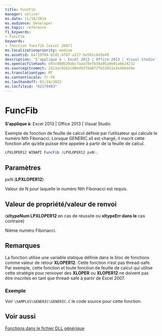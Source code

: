 ```yaml
---
title: FuncFib
manager: soliver
ms.date: 11/16/2014
ms.audience: Developer
ms.topic: reference
f1_keywords:
- FuncFib
keywords:
- fonction funcfib [excel 2007]
ms.localizationpriority: medium
ms.assetid: 6a719f04-b2d1-4f87-a227-be561cbd3e49
description: 'S’applique à : Excel 2013 | Office 2013 | Visual Studio'
ms.openlocfilehash: e93c980b39abc7aaa70efb38a05a9e01a0e24232
ms.sourcegitcommit: 2411ec8262cd0ed92f8a072fb53b51e3e496d49e
ms.translationtype: MT
ms.contentlocale: fr-FR
ms.lasthandoff: 01/24/2022
ms.locfileid: "62179493"
---
```

# <a name="funcfib"></a>FuncFib

 **S’applique à**: Excel 2013 | Office 2013 | Visual Studio 
  
Exemple de fonction de feuille de calcul définie par l’utilisateur qui calcule le numéro Nth Fibonacci. Lorsque GENERIC.xll est chargé, il inscrit cette fonction afin qu’elle puisse être appelée à partir de la feuille de calcul.
  
```cs
LPXLOPER12 WINAPI FuncFib (LPXLOPER12 pxN);
```

## <a name="parameters"></a>Paramètres

 _pxN_ (**LPXLOPER12**)
  
Valeur de N pour laquelle le numéro Nth Fibonacci est requis.
  
## <a name="property-valuereturn-value"></a>Valeur de propriété/valeur de renvoi

(**xltypeNum LPXLOPER12** en cas de réussite ou **xltypeErr dans le** cas contraire) 
  
Nième numéro Fibonacci.
  
## <a name="remarks"></a>Remarques

La fonction utilise une variable statique définie dans le bloc de fonctions comme valeur de retour **XLOPER12**. Cette fonction n’est pas thread-safe. Par exemple, cette fonction et toute fonction de feuille de calcul qui utilise cette stratégie pour renvoyer des **XLOPER** ou **XLOPER12** ne doivent pas être inscrites en tant que thread-safe à partir de Excel 2007.
  
### <a name="example"></a>Exemple

Voir `\SAMPLES\GENERIC\GENERIC.C` le code source pour cette fonction. 
  
## <a name="see-also"></a>Voir aussi



[Fonctions dans le fichier DLL générique](functions-in-the-generic-dll.md)

